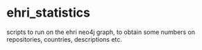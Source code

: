 ehri_statistics
===============

scripts to run on the ehri neo4j graph, to obtain some numbers on repositories, countries, descriptions etc.
